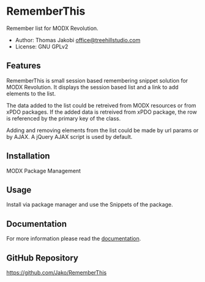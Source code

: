 # RememberThis

Remember list for MODX Revolution.

- Author: Thomas Jakobi <office@treehillstudio.com>
- License: GNU GPLv2

## Features

RememberThis is small session based remembering snippet solution for MODX 
Revolution. It displays the session based list and a link to add elements to
the list.

The data added to the list could be retreived from MODX resources or from xPDO 
packages. If the added data is retreived from xPDO package, the row is 
referenced by the primary key of the class.

Adding and removing elements from the list could be made by url params or by
AJAX. A jQuery AJAX script is used by default.

## Installation

MODX Package Management

## Usage

Install via package manager and use the Snippets of the package.

## Documentation

For more information please read the [documentation](https://jako.github.io/RememberThis/).

## GitHub Repository

https://github.com/Jako/RememberThis
